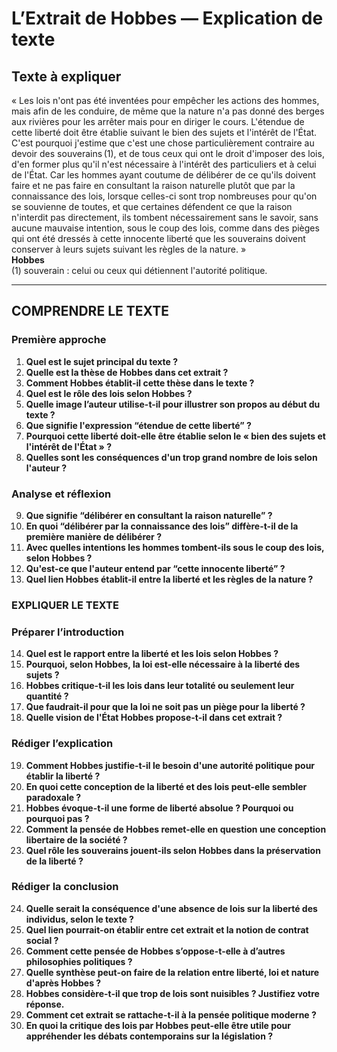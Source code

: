 # L’Extrait de Hobbes — Explication de texte

## Texte à expliquer
« Les lois n'ont pas été inventées pour empêcher les actions des hommes, mais afin de les conduire, de même que la nature n'a pas donné des berges aux rivières pour les arrêter mais pour en diriger le cours. L'étendue de cette liberté doit être établie suivant le bien des sujets et l'intérêt de l'État. C'est pourquoi j'estime que c'est une chose particulièrement contraire au devoir des souverains (1), et de tous ceux qui ont le droit d'imposer des lois, d'en former plus qu'il n'est nécessaire à l'intérêt des particuliers et à celui de l'État. Car les hommes ayant coutume de délibérer de ce qu'ils doivent faire et ne pas faire en consultant la raison naturelle plutôt que par la connaissance des lois, lorsque celles-ci sont trop nombreuses pour qu'on se souvienne de toutes, et que certaines défendent ce que la raison n'interdit pas directement, ils tombent nécessairement sans le savoir, sans aucune mauvaise intention, sous le coup des lois, comme dans des pièges qui ont été dressés à cette innocente liberté que les souverains doivent conserver à leurs sujets suivant les règles de la nature. »  
**Hobbes**  
(1) souverain : celui ou ceux qui détiennent l'autorité politique.

---

## COMPRENDRE LE TEXTE

### Première approche

1. **Quel est le sujet principal du texte ?**  
2. **Quelle est la thèse de Hobbes dans cet extrait ?**  
3. **Comment Hobbes établit-il cette thèse dans le texte ?**  
4. **Quel est le rôle des lois selon Hobbes ?**  
5. **Quelle image l’auteur utilise-t-il pour illustrer son propos au début du texte ?**  
6. **Que signifie l'expression “étendue de cette liberté” ?**  
7. **Pourquoi cette liberté doit-elle être établie selon le « bien des sujets et l'intérêt de l'État » ?**  
8. **Quelles sont les conséquences d'un trop grand nombre de lois selon l'auteur ?**

### Analyse et réflexion

9. **Que signifie “délibérer en consultant la raison naturelle” ?**  
10. **En quoi “délibérer par la connaissance des lois” diffère-t-il de la première manière de délibérer ?**  
11. **Avec quelles intentions les hommes tombent-ils sous le coup des lois, selon Hobbes ?**  
12. **Qu'est-ce que l'auteur entend par “cette innocente liberté” ?**  
13. **Quel lien Hobbes établit-il entre la liberté et les règles de la nature ?**

### EXPLIQUER LE TEXTE

### Préparer l’introduction

14. **Quel est le rapport entre la liberté et les lois selon Hobbes ?**  
15. **Pourquoi, selon Hobbes, la loi est-elle nécessaire à la liberté des sujets ?**  
16. **Hobbes critique-t-il les lois dans leur totalité ou seulement leur quantité ?**  
17. **Que faudrait-il pour que la loi ne soit pas un piège pour la liberté ?**  
18. **Quelle vision de l'État Hobbes propose-t-il dans cet extrait ?**

### Rédiger l’explication

19. **Comment Hobbes justifie-t-il le besoin d'une autorité politique pour établir la liberté ?**  
20. **En quoi cette conception de la liberté et des lois peut-elle sembler paradoxale ?**  
21. **Hobbes évoque-t-il une forme de liberté absolue ? Pourquoi ou pourquoi pas ?**  
22. **Comment la pensée de Hobbes remet-elle en question une conception libertaire de la société ?**  
23. **Quel rôle les souverains jouent-ils selon Hobbes dans la préservation de la liberté ?**  

### Rédiger la conclusion

24. **Quelle serait la conséquence d'une absence de lois sur la liberté des individus, selon le texte ?**  
25. **Quel lien pourrait-on établir entre cet extrait et la notion de contrat social ?**  
26. **Comment cette pensée de Hobbes s’oppose-t-elle à d’autres philosophies politiques ?**  
27. **Quelle synthèse peut-on faire de la relation entre liberté, loi et nature d'après Hobbes ?**  
28. **Hobbes considère-t-il que trop de lois sont nuisibles ? Justifiez votre réponse.**  
29. **Comment cet extrait se rattache-t-il à la pensée politique moderne ?**  
30. **En quoi la critique des lois par Hobbes peut-elle être utile pour appréhender les débats contemporains sur la législation ?**  